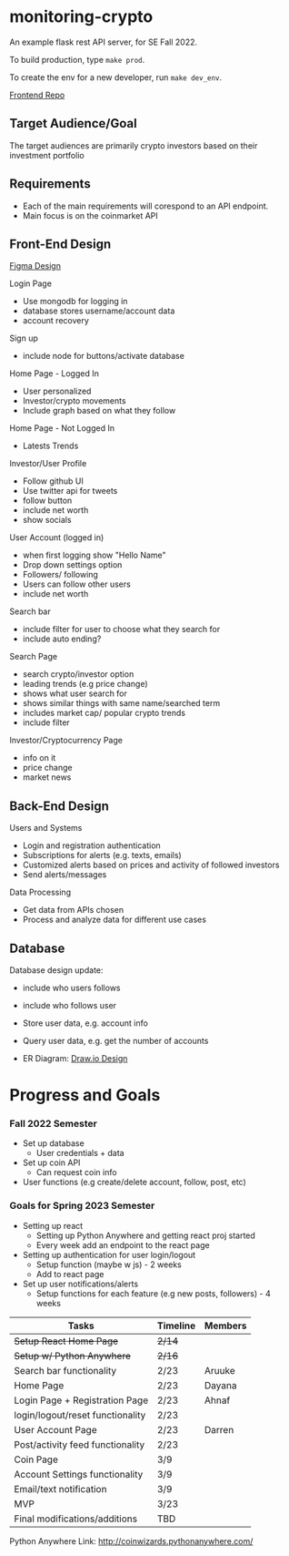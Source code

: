# monitoring-crypto
An example flask rest API server, for SE Fall 2022.

To build production, type `make prod`.

To create the env for a new developer, run `make dev_env`.

[Frontend Repo](https://github.com/Dayana20/coinwizards)

## Target Audience/Goal

The target audiences are primarily crypto investors based on their investment portfolio


## Requirements
* Each of the main requirements will corespond to an API endpoint.
* Main focus is on the coinmarket API

## Front-End Design
[Figma Design](https://www.figma.com/file/C6YwbGFcm2Hhb01uTOMcQB/FinTech?node-id=0%3A1)

Login Page
* Use mongodb for logging in
* database stores username/account data
* account recovery

Sign up
* include node for buttons/activate database

Home Page - Logged In
* User personalized
* Investor/crypto movements
* Include graph based on what they follow

Home Page - Not Logged In
* Latests Trends

Investor/User Profile
* Follow github UI
* Use twitter api for tweets
* follow button
* include net worth
* show socials

User Account (logged in)
* when first logging show "Hello Name"
* Drop down settings option
* Followers/ following
* Users can follow other users
* include net worth

Search bar
* include filter for user to choose what they search for
* include auto ending?

Search Page
* search crypto/investor option
* leading trends (e.g price change)
* shows what user search for
* shows similar things with same name/searched term
* includes market cap/ popular crypto trends
* include filter

Investor/Cryptocurrency Page
* info on it
* price change
* market news 


## Back-End Design
Users and Systems
* Login and registration authentication
* Subscriptions for alerts (e.g. texts, emails)
* Customized alerts based on prices and activity of followed investors
* Send alerts/messages

Data Processing
* Get data from APIs chosen
* Process and analyze data for different use cases

## Database
Database design update:
* include who users follows
* include who follows user

* Store user data, e.g. account info
* Query user data, e.g. get the number of accounts
* ER Diagram: [Draw.io Design](https://drive.google.com/file/d/1_9ncNf8hwSNbuxS2CsFDgUAu4zlofcJg/view?usp=sharing) 


# Progress and Goals

### Fall 2022 Semester
* Set up database
  + User credentials + data
* Set up coin API
  + Can request coin info
* User functions (e.g create/delete account, follow, post, etc) 
### Goals for Spring 2023 Semester
* Setting up react
  + Setting up Python Anywhere and getting react proj started
  + Every week add an endpoint to the react page
* Setting up authentication for user login/logout
  + Setup function (maybe w js) - 2 weeks
  + Add to react page
* Set up user notifications/alerts
  + Setup functions for each feature (e.g new posts, followers) - 4 weeks

| Tasks | Timeline | Members |
| ---- | ---- | ---- |
| ~~Setup React Home Page~~ | ~~2/14~~ | |
| ~~Setup w/ Python Anywhere~~ | ~~2/16~~ | |
| Search bar functionality | 2/23 | Aruuke |
| Home Page | 2/23 | Dayana |
| Login Page + Registration Page | 2/23 | Ahnaf |
| login/logout/reset functionality | 2/23 | |
| User Account Page | 2/23 | Darren |
| Post/activity feed functionality | 2/23 | |
| Coin Page | 3/9 | |
| Account Settings functionality | 3/9 | |
| Email/text notification | 3/9 | |
| MVP | 3/23 | |
| Final modifications/additions | TBD | |

Python Anywhere Link:
http://coinwizards.pythonanywhere.com/